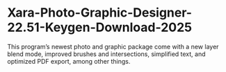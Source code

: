 # Xara-Photo-Graphic-Designer-22.51-Keygen-Download-2025
This program’s newest photo and graphic package come with a new layer blend mode, improved brushes and intersections, simplified text, and optimized PDF export, among other things.
